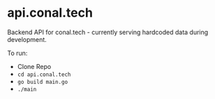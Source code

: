 # api.conal.tech

Backend API for conal.tech - currently serving hardcoded data during development.

To run:
- Clone Repo
- `cd api.conal.tech`
- `go build main.go`
- `./main`

